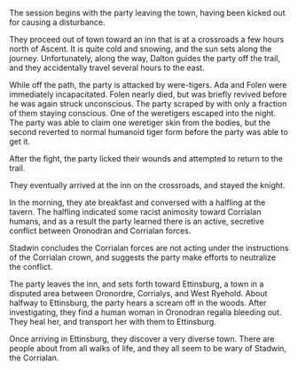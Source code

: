 <!-- TITLE: 2018-11-26 -->
<!-- SUBTITLE: The session of 2018-11-26 Earth, 3789-08-?? Ulpha -->

The session begins with the party leaving the town, having been kicked out for causing a disturbance.

They proceed out of town toward an inn that is at a crossroads a few hours north of Ascent. It is quite cold and snowing, and the sun sets along the journey. Unfortunately, along the way, Dalton guides the party off the trail, and they accidentally travel several hours to the east.

While off the path, the party is attacked by were-tigers. Ada and Folen were immediately incapacitated. Folen nearly died, but was briefly revived before he was again struck unconscious. The party scraped by with only a fraction of them staying conscious. One of the weretigers escaped into the night. The party was able to claim one weretiger skin from the bodies, but the second reverted to normal humanoid tiger form before the party was able to get it.

After the fight, the party licked their wounds and attempted to return to the trail.

They eventually arrived at the inn on the crossroads, and stayed the knight.

In the morning, they ate breakfast and conversed with a halfling at the tavern. The halfling indicated some racist animosity toward Corrialan humans, and as a result the party learned there is an active, secretive conflict between Oronodran and Corrialan forces.

Stadwin concludes the Corrialan forces are not acting under the instructions of the Corrialan crown, and suggests the party make efforts to neutralize the conflict.

The party leaves the inn, and sets forth toward Ettinsburg, a town in a disputed area between Oronordre, Corrialys, and West Ryehold. About halfway to Ettinsburg, the party hears a scream off in the woods. After investigating, they find a human woman in Oronodran regalia bleeding out. They heal her, and transport her with them to Ettinsburg.

Once arriving in Ettinsburg, they discover a very diverse town. There are people about from all walks of life, and they all seem to be wary of Stadwin, the Corrialan.
